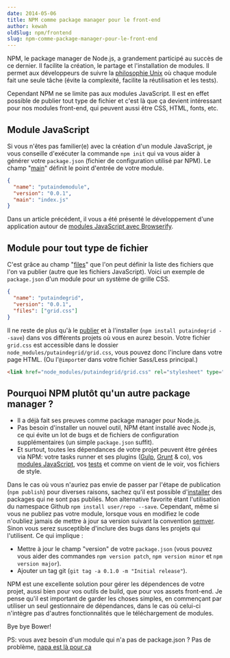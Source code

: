 ```yaml
---
date: 2014-05-06
title: NPM comme package manager pour le front-end
author: kewah
oldSlug: npm/frontend
slug: npm-comme-package-manager-pour-le-front-end
---
```


NPM, le package manager de Node.js, a grandement participé au succès de ce
dernier. Il facilite la création, le partage et l'installation de modules. Il
permet aux développeurs de suivre la
[philosophie Unix](http://www.faqs.org/docs/artu/ch01s06.html) où chaque module
fait une seule tâche (évite la complexité, facilite la réutilisation et les
tests).

Cependant NPM ne se limite pas aux modules JavaScript. Il est en effet possible
de publier tout type de fichier et c'est là que ça devient intéressant pour nos
modules front-end, qui peuvent aussi être CSS, HTML, fonts, etc.

## Module JavaScript

Si vous n'êtes pas familier(e) avec la création d'un module JavaScript, je vous
conseille d'exécuter la commande `npm init` qui va vous aider à générer votre
`package.json` (fichier de configuration utilisé par NPM). Le champ
"[main](https://www.npmjs.org/doc/json.html#main)" définit le point d'entrée de
votre module.

```json
{
  "name": "putaindemodule",
  "version": "0.0.1",
  "main": "index.js"
}
```

Dans un article précédent, il vous a été présenté le développement d'une
application autour de
[modules JavaScript avec Browserify](/fr/articles/js/browserify/).

## Module pour tout type de fichier

C'est grâce au champ "[files](https://www.npmjs.org/doc/json.html#files)" que
l'on peut définir la liste des fichiers que l'on va publier (autre que les
fichiers JavaScript). Voici un exemple de `package.json` d'un module pour un
système de grille CSS.

```json
{
  "name": "putaindegrid",
  "version": "0.0.1",
  "files": ["grid.css"]
}
```

Il ne reste de plus qu'à le [publier](https://gist.github.com/coolaj86/1318304)
et à l'installer (`npm install putaindegrid --save`) dans vos différents projets
où vous en aurez besoin. Votre fichier `grid.css` est accessible dans le dossier
`node_modules/putaindegrid/grid.css`, vous pouvez donc l'inclure dans votre page
HTML. (Ou l'`@import`er dans votre fichier Sass/Less principal.)

```html
<link href="node_modules/putaindegrid/grid.css" rel="stylesheet" type="text/css">
```

## Pourquoi NPM plutôt qu'un autre package manager ?

- Il a déjà fait ses preuves comme package manager pour Node.js.
- Pas besoin d'installer un nouvel outil, NPM étant installé avec Node.js, ce
  qui évite un lot de bugs et de fichiers de configuration supplémentaires (un
  simple `package.json` suffit).
- Et surtout, toutes les dépendances de votre projet peuvent être gérées via
  NPM: votre tasks runner et ses plugins ([Gulp](/fr/articles/js/gulp/),
  [Grunt](/fr/articles/js/grunt/) & co), vos
  [modules JavaScript](/fr/articles/js/browserify/), vos
  [tests](/fr/articles/js/tests/frontend/) et comme on vient de le voir, vos
  fichiers de style.

Dans le cas où vous n'auriez pas envie de passer par l'étape de publication
(`npm publish`) pour diverses raisons, sachez qu'il est possible
d'[installer](https://www.npmjs.org/doc/cli/npm-install.html) des packages qui
ne sont pas publiés. Mon alternative favorite étant l'utilisation du namespace
Github `npm install user/repo --save`. Cependant, même si vous ne publiez pas
votre module, lorsque vous en modifiez le code n'oubliez jamais de mettre à jour
sa version suivant la convention [semver](http://semver.org/). Sinon vous serez
susceptible d'inclure des bugs dans les projets qui l'utilisent. Ce qui implique
:

- Mettre à jour le champ "version" de votre `package.json` (vous pouvez vous
  aider des commandes `npm version patch`, `npm version minor` et
  `npm version major`).
- Ajouter un tag git (`git tag -a 0.1.0 -m "Initial release"`).

NPM est une excellente solution pour gérer les dépendences de votre projet,
aussi bien pour vos outils de build, que pour vos assets front-end. Je pense
qu'il est important de garder les choses simples, en commençant par utiliser un
seul gestionnaire de dépendances, dans le cas où celui-ci n'intègre pas d'autres
fonctionnalités que le téléchargement de modules.

Bye bye Bower!

PS: vous avez besoin d'un module qui n'a pas de package.json ? Pas de problème,
[napa est là pour ça](/fr/articles/npm/napa/)
